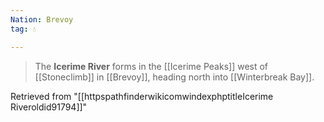 ```yaml
---
Nation: Brevoy
tag: 💧

---
```



> The **Icerime River** forms in the [[Icerime Peaks]] west of [[Stoneclimb]] in [[Brevoy]], heading north into [[Winterbreak Bay]].








Retrieved from "[[httpspathfinderwikicomwindexphptitleIcerime Riveroldid91794]]"
